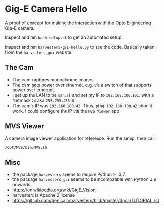 # Gig-E Camera Hello
A proof of concept for making the interaction with the Opto Engineering Gig-E camera.

Inspect and run `bash setup.sh` to get an automated setup.

Inspect and run `harvesters-gui-hello.py` to see the code. Basically taken from the `harvesters_gui`
website.


## The Cam
- The cam captures monochrome images.
- The cam gets power over ethernet, e.g. via a switch of that supports power over ethernet.
- I set up the LAN to be `manual` and set my IP to `192.168.100.101`. with a Netmask `24` aka
  `255.255.255.0`.
- The cam's IP was `192.168.100.42`. Thus, `ping 192.168.100.42` should work. I could configure the
  IP via the `MVS Viewer` app


## MVS Viewer
A camera image viewer application for reference. Run the setup, then call:

```bash
/opt/MVS/bin/MVS.sh
```

## Misc
- the package `harvesters` seems to require Python >=3.7.
- the package `harvesters_gui` seems to be incompatible with Python 3.9 onwards.
- https://en.wikipedia.org/wiki/GigE_Vision
- harvesters is Apache 2 license
- https://github.com/genicam/harvesters/blob/master/docs/TUTORIAL.rst

